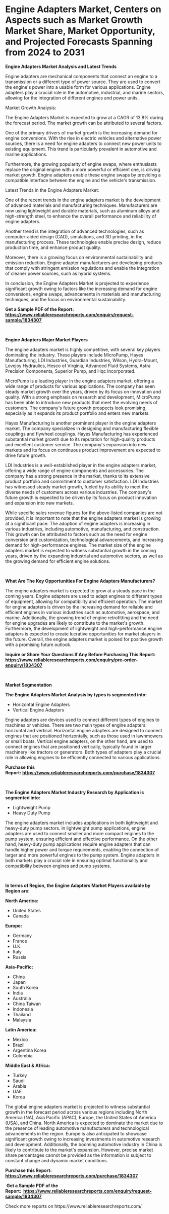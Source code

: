<p><h1>Engine Adapters Market, Centers on Aspects such as Market Growth Market Share, Market Opportunity, and Projected Forecasts Spanning from 2024 to 2031</h1></p><p><strong>Engine Adapters Market Analysis and Latest Trends</strong></p>
<p><p>Engine adapters are mechanical components that connect an engine to a transmission or a different type of power source. They are used to convert the engine's power into a usable form for various applications. Engine adapters play a crucial role in the automotive, industrial, and marine sectors, allowing for the integration of different engines and power units.</p><p>Market Growth Analysis:</p><p>The Engine Adapters Market is expected to grow at a CAGR of 13.8% during the forecast period. The market growth can be attributed to several factors.</p><p>One of the primary drivers of market growth is the increasing demand for engine conversions. With the rise in electric vehicles and alternative power sources, there is a need for engine adapters to connect new power units to existing equipment. This trend is particularly prevalent in automotive and marine applications.</p><p>Furthermore, the growing popularity of engine swaps, where enthusiasts replace the original engine with a more powerful or efficient one, is driving market growth. Engine adapters enable these engine swaps by providing a compatible interface between the engine and the vehicle's transmission.</p><p>Latest Trends in the Engine Adapters Market:</p><p>One of the recent trends in the engine adapters market is the development of advanced materials and manufacturing techniques. Manufacturers are now using lightweight and durable materials, such as aluminum alloys and high-strength steel, to enhance the overall performance and reliability of engine adapters.</p><p>Another trend is the integration of advanced technologies, such as computer-aided design (CAD), simulations, and 3D printing, in the manufacturing process. These technologies enable precise design, reduce production time, and enhance product quality.</p><p>Moreover, there is a growing focus on environmental sustainability and emission reduction. Engine adapter manufacturers are developing products that comply with stringent emission regulations and enable the integration of cleaner power sources, such as hybrid systems.</p><p>In conclusion, the Engine Adapters Market is projected to experience significant growth owing to factors like the increasing demand for engine conversions, engine swaps, advancements in materials and manufacturing techniques, and the focus on environmental sustainability.</p></p>
<p><strong>Get a Sample PDF of the Report:&nbsp; <a href="https://www.reliableresearchreports.com/enquiry/request-sample/1834307">https://www.reliableresearchreports.com/enquiry/request-sample/1834307</a></strong></p>
<p>&nbsp;</p>
<p><strong>Engine Adapters Major Market Players</strong></p>
<p><p>The engine adapters market is highly competitive, with several key players dominating the industry. These players include MicroPump, Hayes Manufacturing, LDI Industries, Guardian Industries, Wilson, Hydra-Mount, Lovejoy Hydraulics, Hesco of Virginia, Advanced Fluid Systems, Astra Precision Components, Superior Pump, and Hqc Incorporated.</p><p>MicroPump is a leading player in the engine adapters market, offering a wide range of products for various applications. The company has seen steady market growth over the years, driven by its focus on innovation and quality. With a strong emphasis on research and development, MicroPump has been able to introduce new products that meet the evolving needs of customers. The company's future growth prospects look promising, especially as it expands its product portfolio and enters new markets.</p><p>Hayes Manufacturing is another prominent player in the engine adapters market. The company specializes in designing and manufacturing flexible couplings and flywheel couplings. Hayes Manufacturing has experienced substantial market growth due to its reputation for high-quality products and excellent customer service. The company's expansion into new markets and its focus on continuous product improvement are expected to drive future growth.</p><p>LDI Industries is a well-established player in the engine adapters market, offering a wide range of engine components and accessories. The company has a strong presence in the market, thanks to its extensive product portfolio and commitment to customer satisfaction. LDI Industries has witnessed steady market growth, fueled by its ability to meet the diverse needs of customers across various industries. The company's future growth is expected to be driven by its focus on product innovation and expansion into new markets.</p><p>While specific sales revenue figures for the above-listed companies are not provided, it is important to note that the engine adapters market is growing at a significant pace. The adoption of engine adapters is increasing in various industries, including automotive, manufacturing, and construction. This growth can be attributed to factors such as the need for engine conversion and customization, technological advancements, and increasing demand for high-performance engines. The market size of the engine adapters market is expected to witness substantial growth in the coming years, driven by the expanding industrial and automotive sectors, as well as the growing demand for efficient engine solutions.</p></p>
<p>&nbsp;</p>
<p><strong>What Are The Key Opportunities For Engine Adapters Manufacturers?</strong></p>
<p><p>The engine adapters market is expected to grow at a steady pace in the coming years. Engine adapters are used to adapt engines to different types of equipment, allowing for compatibility and efficient operation. The market for engine adapters is driven by the increasing demand for reliable and efficient engines in various industries such as automotive, aerospace, and marine. Additionally, the growing trend of engine retrofitting and the need for engine upgrades are likely to contribute to the market's growth. Furthermore, the development of lightweight and high-performance engine adapters is expected to create lucrative opportunities for market players in the future. Overall, the engine adapters market is poised for positive growth with a promising future outlook.</p></p>
<p><strong>Inquire or Share Your Questions If Any Before Purchasing This Report: <a href="https://www.reliableresearchreports.com/enquiry/pre-order-enquiry/1834307">https://www.reliableresearchreports.com/enquiry/pre-order-enquiry/1834307</a></strong></p>
<p>&nbsp;</p>
<p><strong>Market Segmentation</strong></p>
<p><strong>The Engine Adapters Market Analysis by types is segmented into:</strong></p>
<p><ul><li>Horizontal Engine Adapters</li><li>Vertical Engine Adapters</li></ul></p>
<p><p>Engine adapters are devices used to connect different types of engines to machines or vehicles. There are two main types of engine adapters: horizontal and vertical. Horizontal engine adapters are designed to connect engines that are positioned horizontally, such as those used in lawnmowers or small boats. Vertical engine adapters, on the other hand, are used to connect engines that are positioned vertically, typically found in larger machinery like tractors or generators. Both types of adapters play a crucial role in allowing engines to be efficiently connected to various applications.</p></p>
<p><strong>Purchase this Report:&nbsp;<a href="https://www.reliableresearchreports.com/purchase/1834307">https://www.reliableresearchreports.com/purchase/1834307</a></strong></p>
<p>&nbsp;</p>
<p><strong>The Engine Adapters Market Industry Research by Application is segmented into:</strong></p>
<p><ul><li>Lightweight Pump</li><li>Heavy Duty Pump</li></ul></p>
<p><p>The engine adapters market includes applications in both lightweight and heavy-duty pump sectors. In lightweight pump applications, engine adapters are used to connect smaller and more compact engines to the pump system, ensuring efficient and effective performance. On the other hand, heavy-duty pump applications require engine adapters that can handle higher power and torque requirements, enabling the connection of larger and more powerful engines to the pump system. Engine adapters in both markets play a crucial role in ensuring optimal functionality and compatibility between engines and pump systems.</p></p>
<p>&nbsp;</p>
<p><strong>In terms of Region, the Engine Adapters Market Players available by Region are:</strong></p>
<p>
    <p> <strong> North America: </strong>
        <ul>
            <li>United States</li>
            <li>Canada</li>
        </ul>
        </p> 
    <p> <strong> Europe: </strong>
        <ul>
            <li>Germany</li>
            <li>France</li>
            <li>U.K.</li>
            <li>Italy</li>
            <li>Russia</li>
        </ul>
        </p> 
    <p> <strong> Asia-Pacific: </strong>
        <ul>
            <li>China</li>
            <li>Japan</li>
            <li>South Korea</li>
            <li>India</li>
            <li>Australia</li>
            <li>China Taiwan</li>
            <li>Indonesia</li>
            <li>Thailand</li>
            <li>Malaysia</li>
        </ul>
        </p> 
    <p> <strong> Latin America: </strong>
        <ul>
            <li>Mexico</li>
            <li>Brazil</li>
            <li>Argentina Korea</li>
            <li>Colombia</li>
        </ul>
        </p> 
    <p> <strong> Middle East & Africa: </strong>
        <ul>
            <li>Turkey</li>
            <li>Saudi</li>
            <li>Arabia</li>
            <li>UAE</li>
            <li>Korea</li>
        </ul>
    </p>
    </p>
<p><p>The global engine adapters market is projected to witness substantial growth in the forecast period across various regions including North America (NA), Asia Pacific (APAC), Europe, the United States of America (USA), and China. North America is expected to dominate the market due to the presence of leading automotive manufacturers and technological advancements in the region. Europe is also anticipated to showcase significant growth owing to increasing investments in automotive research and development. Additionally, the booming automotive industry in China is likely to contribute to the market's expansion. However, precise market share percentages cannot be provided as the information is subject to constant change and dynamic market conditions.</p></p>
<p><strong>Purchase this Report: <a href="https://www.reliableresearchreports.com/purchase/1834307">https://www.reliableresearchreports.com/purchase/1834307</a></strong></p>
<p>&nbsp;<strong>Get a Sample PDF of the Report:&nbsp;&nbsp;<a href="https://www.reliableresearchreports.com/enquiry/request-sample/1834307">https://www.reliableresearchreports.com/enquiry/request-sample/1834307</a></strong></p>
<p><strong></strong></p>
<p>Check more reports on https://www.reliableresearchreports.com/</p>